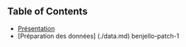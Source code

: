 ## Table of Contents

* [Présentation](./presentation.md)
* [Préparation des données] (./data.md)
benjello-patch-1
